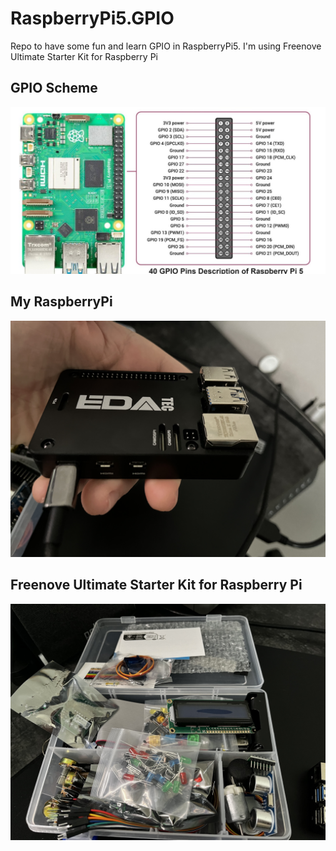 # RaspberryPi5.GPIO
Repo to have some fun and learn GPIO in RaspberryPi5. I'm using Freenove Ultimate Starter Kit for Raspberry Pi

## GPIO Scheme
![GPIO Scheme](./images/RaspberryPiGPIO.jpg)

## My RaspberryPi
![My RaspberryPi](./images/RaspberryPi.jpeg)

## Freenove Ultimate Starter Kit for Raspberry Pi
![alt text](./images/StarterKit.jpeg)